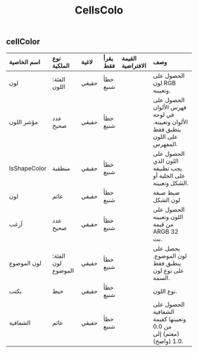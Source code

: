 ﻿---
title: CellsColo
second_title: Aspose.Cells Cloud Documen
type: docs
url: /ar/specification/model/cellscolor/
description: "Aspose.Cells مواصفات النموذج السحابي: CellsColor. تعامل بسهولة مع Excel ومستندات جداول البيانات الأخرى التي تحتوي على ميزات مثل الفتح والتوليد والتحرير والتقسيم والدمج والمقارنة والتحويل"
weight: 50
---
## **cellColor**

 

| اسم الخاصية| نوع الملكية| لاغية| يقرأ فقط| القيمة الافتراضية| وصف|
|:- |:- |:- |:- |:- |:- |
| لون| الفئة: اللون| حقيقي| خطأ شنيع|| الحصول على لون RGB وتعيينه.|
| مؤشر اللون| عدد صحيح| حقيقي| خطأ شنيع|| الحصول على فهرس الألوان في لوحة الألوان وتعيينه. ينطبق فقط على اللون المفهرس.|
| IsShapeColor| منطقية| حقيقي| خطأ شنيع|| الحصول على اللون الذي يجب تطبيقه على الخلية أو الشكل وتعيينه.|
| لون| عائم| حقيقي| خطأ شنيع|| ضبط صبغة لون الشكل|
| آرغب| عدد صحيح| حقيقي| خطأ شنيع|| الحصول على اللون وتعيينه من قيمة ARGB 32 بت.|
| لون الموضوع| الفئة: لون الموضوع| حقيقي| خطأ شنيع|| يحصل على لون الموضوع. ينطبق فقط على نوع لون السمة.|
| يكتب| خيط| حقيقي| خطأ شنيع|| نوع اللون.|
| الشفافية| عائم| حقيقي| خطأ شنيع|| الحصول على الشفافية وتعيينها كقيمة من 0.0 (معتم) إلى 1.0 (واضح).|

